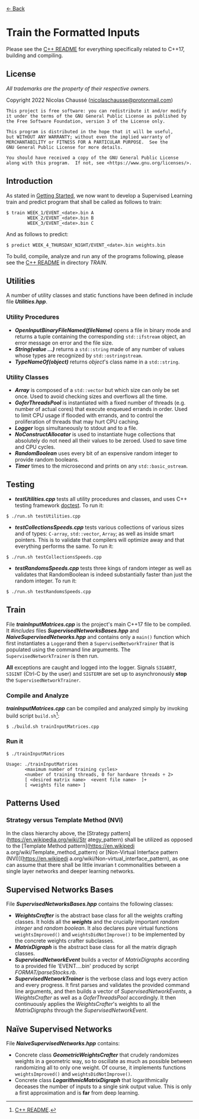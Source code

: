 [← Back](../README.md)

# Train the Formatted Inputs

Please see the [C++ README](README_CPP.md) for everything specifically related to C++17, building and compiling.

## License

*All trademarks are the property of their respective owners.*

Copyright 2022 Nicolas Chaussé (nicolaschausse@protonmail.com)

    This project is free software: you can redistribute it and/or modify
    it under the terms of the GNU General Public License as published by
    the Free Software Foundation, version 3 of the License only.

    This program is distributed in the hope that it will be useful,
    but WITHOUT ANY WARRANTY; without even the implied warranty of
    MERCHANTABILITY or FITNESS FOR A PARTICULAR PURPOSE.  See the
    GNU General Public License for more details.

    You should have received a copy of the GNU General Public License
    along with this program.  If not, see <https://www.gnu.org/licenses/>.

## Introduction

As stated in [Getting Started](GETTING_STARTED.md), we now want to develop a Supervised Learning train and predict program that shall be called as follows to train:

```
$ train WEEK_1/EVENT_<date>.bin A
        WEEK_2/EVENT_<date>.bin B
        WEEK_3/EVENT_<date>.bin C
```

And as follows to predict:

```
$ predict WEEK_4_THURSDAY_NIGHT/EVENT_<date>.bin weights.bin
```

To build, compile, analyze and run any of the programs following, please see the [C++ README](README_CPP.md) in directory *TRAIN*.

## Utilities

A number of utility classes and static functions have been defined in include file ***Utilities.hpp***.

### Utility Procedures

* ***OpenInputBinaryFileNamed(fileName)*** opens a file in binary mode and returns a tuple containing the corresponding `std::ifstream` object, an error message on error and the file size.
* ***String(value ...)*** returns a `std::string` made of any number of values whose types are recognized by `std::ostringstream`.
* ***TypeNameOf(object)*** returns *object*'s class name in a `std::string`.

### Utility Classes

* ***Array*** is composed of a `std::vector` but which size can only be set once. Used to avoid checking sizes and overflows all the time.
* ***GoferThreadsPool*** is instantiated with a fixed number of threads (e.g. number of actual cores) that execute enqueued errands in order. Used to limit CPU usage if flooded with errands, and to control the proliferation of threads that may hurt CPU caching.
* ***Logger*** logs simultaneously to stdout and to a file.
* ***NoConstructAllocator*** is used to instantiate huge collections that absolutely do not need all their values to be zeroed. Used to save time and CPU cycles.
* ***RandomBoolean*** uses every bit of an expensive random integer to provide random booleans.
* ***Timer*** times to the microsecond and prints on any `std::basic_ostream`.

## Testing

* ***testUtilities.cpp*** tests all utility procedures and classes, and uses C++ testing framework [doctest](https://github.com/doctest/doctest). To run it:

```
$ ./run.sh testUtilities.cpp
```

* ***testCollectionsSpeeds.cpp*** tests various collections of various sizes and of types: `C-array`, `std::vector`, `Array`; as well as inside smart pointers. This is to validate that compilers will optimize away and that everything performs the same. To run it:

```
$ ./run.sh testCollectionsSpeeds.cpp
```

* ***testRandomsSpeeds.cpp*** tests three kings of random integer as well as validates that RandomBoolean is indeed substantially faster than just the random integer. To run it:

```
$ ./run.sh testRandomsSpeeds.cpp
```

## Train

File ***trainInputMatrices.cpp*** is the project's main C++17 file to be compiled. It *#includes* files ***SupervisedNetworksBases.hpp*** and ***NaiveSupervisedNetworks.hpp*** and contains only a `main()` function which first instantiates a `Logger`and then a `SupervisedNetworkTrainer` that is populated using the command line arguments. The `SupervisedNetworkTrainer` is then run.

**All** exceptions are caught and logged into the logger. Signals `SIGABRT`, `SIGINT` (Ctrl-C by the user) and `SIGTERM` are set up to asynchronously **stop** the `SupervisedNetworkTrainer`.

### Compile and Analyze

***trainInputMatrices.cpp*** can be compiled and analyzed simply by invoking build script `build.sh`[^1]:

[^1]: [C++ README](README_CPP.md).

```
$ ./build.sh trainInputMatrices.cpp
```

### Run it

```
$ ./trainInputMatrices

Usage: ./trainInputMatrices
       <maximum number of training cycles>
       <number of training threads, 0 for hardware threads ÷ 2>
       [ <desired matrix name>  <event file name>  ]+
       [ <weights file name> ]
```

## Patterns Used

### Strategy versus Template Method (NVI)

In the class hierarchy above, the [Strategy pattern](https://en.wikipedia.org/wiki/Str    ategy_pattern) shall be utilized as opposed to the [Template Method pattern](https://en.wikipedi    a.org/wiki/Template_method_pattern) or [Non-Virtual Interface pattern (NVI)](https://en.wikipedi    a.org/wiki/Non-virtual_interface_pattern), as one can assume that there shall be little invarian    t commonalities between a single layer networks and deeper learning networks.

## Supervised Networks Bases

File ***SupervisedNetworksBases.hpp*** contains the following classes:

* ***WeightsCrafter*** is the abstract base class for all the weights crafting classes. It holds all the ***weights*** and the crucially important *random integer* and *random boolean*. It also declares pure virtual functions `weightsImproved()` and `weightsDidNotImprove()` to be implemented by the concrete weights crafter subclasses.
* ***MatrixDigraph*** is the abstract base class for all the matrix digraph classes.
* ***SupervisedNetworkEvent*** builds a vector of *MatrixDigraphs* according to a provided file 'EVENT....bin' produced by script *FORMAT/parseStocks.rb*.
* ***SupervisedNetworkTrainer*** is the verbose class and logs every action and every progress. It first parses and validates the provided command line arguments, and then builds a vector of *SupervisedNetworkEvents*, a *WeightsCrafter* as well as a *GoferThreadsPool* accordingly. It then continuously applies the *WeightsCrafter*'s weights to all the *MatrixDigraphs* through the *SupervisedNetworkEvent*.

## Naïve Supervised Networks

File ***NaiveSupervisedNetworks.hpp*** contains:

* Concrete class ***GeometricWeightsCrafter*** that crudely randomizes weights in a geometric way, so to oscillate as much as possible between randomizing all to only one weight. Of course, it implements functions `weightsImproved()` and `weightsDidNotImprove()`.
* Concrete class ***LogarithmicMatrixDigraph*** that logarithmically deceases the number of inputs to a single sink output value. This is only a first approximation and is **far** from deep learning.